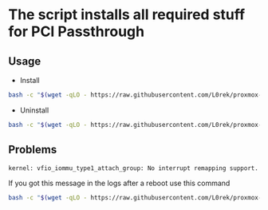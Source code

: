 # The script installs all required stuff for PCI Passthrough

## Usage
- Install

```bash
bash -c "$(wget -qLO - https://raw.githubusercontent.com/L0rek/proxmox-scripts/main/vm_template/pcie_passthrough.sh) --install"
```

- Uninstall

```bash
bash -c "$(wget -qLO - https://raw.githubusercontent.com/L0rek/proxmox-scripts/main/vm_template/pcie_passthrough.sh) --uninstall"
```


## Problems
`kernel: vfio_iommu_type1_attach_group: No interrupt remapping support.`

If you got this message in the logs after a reboot use this command

```bash
bash -c "$(wget -qLO - https://raw.githubusercontent.com/L0rek/proxmox-scripts/main/vm_template/pcie_passthrough.sh) --unsafe_interrupts"
```